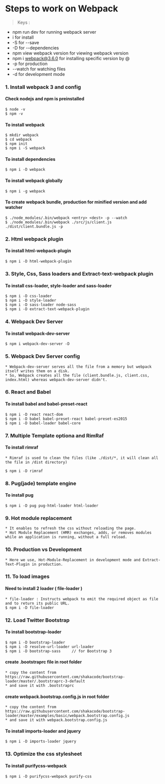 # Steps to work on Webpack

> Keys : 

 * npm run dev for running webpack server
 * i for install 
 * -S for --save
 * -D for --dependencies
 * npm view webpack version for viewing webpack version
 * npm i webpack@3.6.0 for installing specific version by @
 * -p for production
 * --watch for watching files
 * -d for development mode

### 1. Install webpack 3 and config
#### Check nodejs and npm is preinstalled 
    $ node -v
    $ npm -v
    
#### To install webpack 
    $ mkdir webpack
    $ cd webpack
    $ npm init
    $ npm i -S webpack  
       
#### To install dependencies
    $ npm i -D webpack

#### To install webpack globally
    $ npm i -g webpack

#### To create webpack bundle, production for minified version and add watcher    
    $ ./node_modules/.bin/webpack <entry> <dest> -p --watch
    $ ./node_modules/.bin/webpack ./src/js/client.js ./dist/client.bundle.js -p

### 2. Html webpack plugin
#### To install html-webpack-plugin
    $ npm i -D html-webpack-plugin

### 3. Style, Css, Sass loaders and Extract-text-webpack plugin
#### To install css-loader, style-loader and sass-loader 
    $ npm i -D css-loader
    $ npm i -D style-loader
    $ npm i -D sass-loader node-sass
    $ npm i -D extract-text-webpack-plugin 

### 4. Webpack Dev Server
#### To install webpack-dev-server
    $ npm i webpack-dev-server -D

### 5. Webpack Dev Server config
    * Webpack-dev-server serves all the file from a memory but webpack itself writes them on a disk.
    * So, Webpack creates all the file (client.bundle.js, client.css, index.html) whereas webpack-dev-server didn't. 
    
### 6. React and Babel 
#### To install babel and babel-preset-react
    $ npm i -D react react-dom
    $ npm i -D babel babel-preset-react babel-preset-es2015
    $ npm i -D babel-loader babel-core

### 7. Multiple Template optiona and RimRaf
#### To install rimraf
    * Rimraf is used to clean the files (like ./dist/*, it will clean all the file in /dist directory)
     
    $ npm i -D rimraf
    
### 8. Pug(jade) template engine
#### To install pug
    $ npm i -D pug pug-html-loader html-loader
    
### 9. Hot module replacement
    * It enables to refresh the css without reloading the page.
    * Hot Module Replacement (HMR) exchanges, adds, or removes modules while an application is running, without a full reload.
    
### 10. Production vs Development
    * Here we use, Hot-Module-Replacement in development mode and Extract-Text-Plugin in production.
    
### 11. To load images 
#### Need to install 2 loader ( file-loader )
    * file-loader : Instructs webpack to emit the required object as file and to return its public URL.
    $ npm i -D file-loader
    
### 12. Load Twitter Bootstrap
#### To install bootstrap-loader
    $ npm i -D bootstrap-loader
    $ npm i -D resolve-url-loader url-loader
    $ npm i -D bootstrap-sass     // for Bootstrap 3
    
#### create .bootstraprc file in root folder
    * copy the content from https://raw.githubusercontent.com/shakacode/bootstrap-loader/master/.bootstraprc-3-default
    * and save it with .bootstraprc
    
#### create webpack.bootstrap.config.js in root folder
    * copy the content from https://raw.githubusercontent.com/shakacode/bootstrap-loader/master/examples/basic/webpack.bootstrap.config.js
    * and save it with webpack.bootstrap.config.js
    
#### To install imports-loader and jquery
    $ npm i -D imports-loader jquery
    
### 13. Optimize the css stylesheet 
#### To install purifycss-webpack 
    $ npm i -D purifycss-webpack purify-css